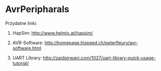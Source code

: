 # AvrPeripharals

Przydatne linki:

1) HapSim: http://www.helmix.at/hapsim/

2) AVR-Software: http://homepage.hispeed.ch/peterfleury/avr-software.html

3) UART Library: http://zaidpirwani.com/1027/uart-library-quick-usage-tutorial/
